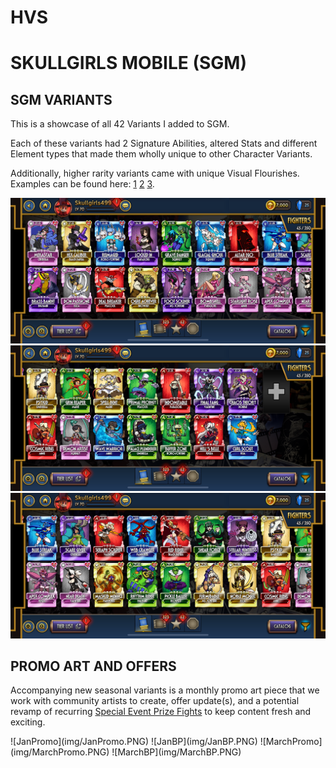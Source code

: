 # HVS

<h1> SKULLGIRLS MOBILE (SGM)</h1>

<h2> SGM VARIANTS </h2>
<p>This is a showcase of all 42 Variants I added to SGM.</p>
<p>Each of these variants had 2 Signature Abilities, altered Stats and different Element types that made them wholly unique to other Character Variants.</p>
<p>Additionally, higher rarity variants came with unique Visual Flourishes. Examples can be found here: <a href="https://www.youtube.com/watch?v=EwFHLaNsHsM">1</a> <a href="https://youtu.be/9sA8Di9PE-4">2</a> <a href="https://youtu.be/Oa85PSxzB8Y">3</a>.</p>

![Variants1](img/Variants1.PNG)
![Variants2](img/Variants2.PNG)
![Variants3](img/Variants3.PNG)

<h2> PROMO ART AND OFFERS </h2>

<p> Accompanying new seasonal variants is a monthly promo art piece that we work with community artists to create, offer update(s), and a potential revamp of recurring <a href="https://skullgirlsmobile.fandom.com/wiki/Prize_Fights#Special_Event_Prize_Fights">Special Event Prize Fights</a> to keep content fresh and exciting.</p>
![JanPromo](img/JanPromo.PNG)
![JanBP](img/JanBP.PNG)
![MarchPromo](img/MarchPromo.PNG)
![MarchBP](img/MarchBP.PNG)

